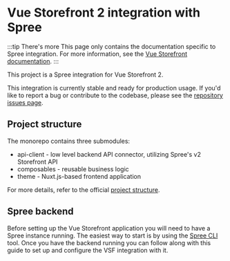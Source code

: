 # Vue Storefront 2 integration with Spree

:::tip There's more
This page only contains the documentation specific to Spree integration. For more information, see the [Vue Storefront documentation](https://docs.vuestorefront.io/v2/).
:::

This project is a Spree integration for Vue Storefront 2.

This integration is currently stable and ready for production usage.
If you'd like to report a bug or contribute to the codebase, please see the [repository issues page](https://github.com/vuestorefront/spree/issues).

## Project structure

The monorepo contains three submodules:
- api-client - low level backend API connector, utilizing Spree's v2 Storefront API
- composables - reusable business logic
- theme - Nuxt.js-based frontend application

For more details, refer to the official [project structure](https://docs.vuestorefront.io/v2/getting-started/project-structure.html).

## Spree backend

Before setting up the Vue Storefront application you will need to have a Spree instance running. The easiest way to start is by using the [Spree CLI](https://dev-docs.spreecommerce.org/getting-started/spree-cli) tool. Once you have the backend running you can follow along with this guide to set up and configure the VSF integration with it.